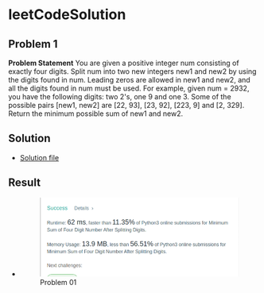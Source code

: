# leetCodeSolution

## Problem 1

**Problem Statement**
You are given a positive integer num consisting of exactly four digits. Split num into two new integers new1 and new2 by
using the digits found in num. Leading zeros are allowed in new1 and new2, and all the digits found in num must be used.
For example, given num = 2932, you have the following digits: two 2's, one 9 and one 3. Some of the possible
pairs [new1, new2] are [22, 93], [23, 92], [223, 9] and [2, 329].
Return the minimum possible sum of new1 and new2.

## Solution

* [Solution file](01-solution.py)

## Result

* <figure> <img src="SS/01.png"/>
    <figure-caption>Problem 01</figure-caption>
    </figure>